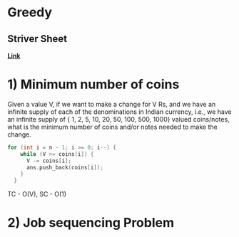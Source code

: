 # Greedy
## Striver Sheet  
**[Link](https://takeuforward.org/interviews/strivers-sde-sheet-top-coding-interview-problems/)**  
# 1) Minimum number of coins  
Given a value V, if we want to make a change for V Rs, and we have an infinite supply of each of the denominations in Indian currency, i.e., we have an infinite supply of { 1, 2, 5, 10, 20, 50, 100, 500, 1000} valued coins/notes, what is the minimum number of coins and/or notes needed to make the change.  
```cpp
for (int i = n - 1; i >= 0; i--) {
    while (V >= coins[i]) {
      V -= coins[i];
      ans.push_back(coins[i]);
    }
  }
```
TC - O(V), SC - O(1)  

# 2) Job sequencing Problem  
